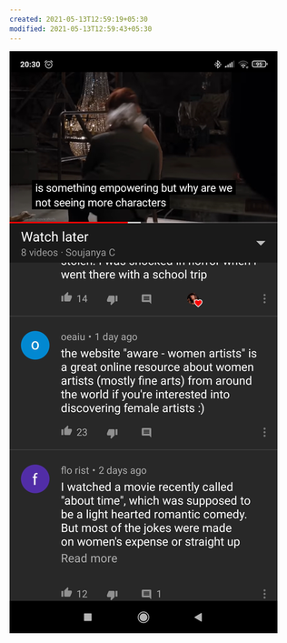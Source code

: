 ```yaml
---
created: 2021-05-13T12:59:19+05:30
modified: 2021-05-13T12:59:43+05:30
---
```


![Image](./image_picker5398473144379043634.jpg)
